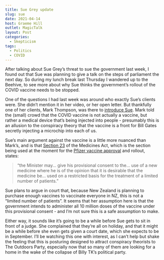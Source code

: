 ```yaml
---
title: Sue Grey update
slug: sue
date: 2021-04-14
host: Graeme Hill
outlet: MagicTalk
layout: Post
categories:
  - Skepticism
tags:
  - Politics
  - COVID
---
```


After talking about Sue Grey’s threat to sue the government last week, I found out that Sue was planning to give a talk on the steps of parliament the next day. So during my lunch break last Thursday I wandered up to the Beehive, to see more about why Sue thinks the government’s rollout of the COVID vaccine needs to be stopped.

<!-- more -->

One of the questions I had last week was around who exactly Sue’s clients were. She didn’t mention it in her video, or her open letter. But thankfully one of her clients, Mark Thompson, was there to [introduce Sue](https://gab.com/Little_Southern_Land/posts/106028815460287258). Mark told the (small) crowd that the COVID vaccine is not actually a vaccine, but rather a medical device that’s being injected into people - presumably this is an allusion to the conspiracy theory that the vaccine is a front for Bill Gates secretly injecting a microchip into each of us.

Sue’s main argument against the vaccine is a little more nuanced than Mark’s, and is that [Section 23](https://www.legislation.govt.nz/act/public/1981/0118/latest/DLM55061.html) of the Medicines Act, which is the section being used at the moment for the [Pfizer vaccine approval](https://www.medsafe.govt.nz/COVID-19/Comirnaty-Gazette.pdf) and rollout, states:

> “the Minister may... give his provisional consent to the... use of a new medicine where he is of the opinion that it is desirable that the medicine be... used on a restricted basis for the treatment of a limited number of patients.”

Sue plans to argue in court that, because New Zealand is planning to purchase enough vaccines to vaccinate everyone in NZ, this is not a “limited number of patients”. It seems that her assumption here is that the government intends to administer all 10 million doses of the vaccine under this provisional consent - and I’m not sure this is a safe assumption to make.

Either way, it sounds like it’s going to be a while before Sue gets to sit in front of a judge. She complained that they’re all on holiday, and that it might be a while before she even gets given a court date, which she expects to be in September. I’ll be watching this one with interest, as I can’t help but shake the feeling that this is posturing designed to attract conspiracy theorists to The Outdoors Party, especially now that so many of them are looking for a home in the wake of the collapse of Billy TK’s political party.
